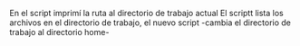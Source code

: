 En el script imprimí la ruta al directorio de trabajo actual
El scriptt lista los archivos en el directorio de trabajo, el nuevo script -cambia el directorio de trabajo al directorio home-
